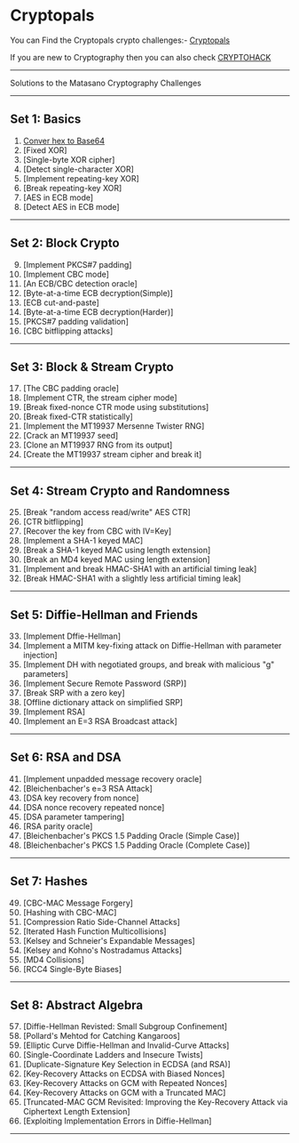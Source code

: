 # Cryptopals

You can Find the Cryptopals crypto challenges:- [Cryptopals](https://cryptopals.com)

If you are new to Cryptography then you can also check [CRYPTOHACK](https://cryptohack.org/)

---

Solutions to the Matasano Cryptography Challenges

---
## Set 1: Basics

1. [Conver hex to Base64](/Set%201/challenge1.py)
2. [Fixed XOR]
3. [Single-byte XOR cipher]
4. [Detect single-character XOR]
5. [Implement repeating-key XOR]
6. [Break repeating-key XOR]
7. [AES in ECB mode]
8. [Detect AES in ECB mode]

---
## Set 2: Block Crypto

9. [Implement PKCS#7 padding]
10. [Implement CBC mode]
11. [An ECB/CBC detection oracle]
12. [Byte-at-a-time ECB decryption(Simple)]
13. [ECB cut-and-paste]
14. [Byte-at-a-time ECB decryption(Harder)]
15. [PKCS#7 padding validation]
16. [CBC bitflipping attacks]

---
## Set 3: Block & Stream Crypto

17. [The CBC padding oracle]
18. [Implement CTR, the stream cipher mode]
19. [Break fixed-nonce CTR mode using substitutions]
20. [Break fixed-CTR statistically]
21. [Implement the MT19937 Mersenne Twister RNG]
22. [Crack an MT19937 seed]
23. [Clone an MT19937 RNG from its output]
24. [Create the MT19937 stream cipher and break it]

---
## Set 4: Stream Crypto and Randomness

25. [Break "random access read/write" AES CTR]
26. [CTR bitflipping]
27. [Recover the key from CBC with IV=Key]
28. [Implement a SHA-1 keyed MAC]
29. [Break a SHA-1 keyed MAC using length extension]
30. [Break an MD4 keyed MAC using length extension]
31. [Implement and break HMAC-SHA1 with an artificial timing leak]
32. [Break HMAC-SHA1 with a slightly less artificial timing leak]

---
## Set 5: Diffie-Hellman and Friends

33. [Implement Dffie-Hellman]
34. [Implement a MITM key-fixing attack on Diffie-Hellman with parameter injection]
35. [Implement DH with negotiated groups, and break with malicious "g" parameters]
36. [Implement Secure Remote Password (SRP)]
37. [Break SRP with a zero key]
38. [Offline dictionary attack on simplified SRP]
39. [Implement RSA]
40. [Implement an E=3 RSA Broadcast attack]

---
## Set 6: RSA and DSA

41. [Implement unpadded message recovery oracle]
42. [Bleichenbacher's e=3 RSA Attack]
43. [DSA key recovery from nonce]
44. [DSA nonce recovery repeated nonce]
45. [DSA parameter tampering]
46. [RSA parity oracle]
47. [Bleichenbacher's PKCS 1.5 Padding Oracle (Simple Case)]
48. [Bleichenbacher's PKCS 1.5 Padding Oracle (Complete Case)]

---
## Set 7: Hashes

49. [CBC-MAC Message Forgery]
50. [Hashing with CBC-MAC]
51. [Compression Ratio Side-Channel Attacks]
52. [Iterated Hash Function Multicollisions]
53. [Kelsey and Schneier's Expandable Messages]
54. [Kelsey and Kohno's Nostradamus Attacks]
55. [MD4 Collisions]
56. [RCC4 Single-Byte Biases]

---
## Set 8: Abstract Algebra

57. [Diffie-Hellman Revisted: Small Subgroup Confinement]
58. [Pollard's Mehtod for Catching Kangaroos]
59. [Elliptic Curve Diffie-Hellman and Invalid-Curve Attacks]
60. [Single-Coordinate Ladders and Insecure Twists]
61. [Duplicate-Signature Key Selection in ECDSA (and RSA)]
62. [Key-Recovery Attacks on ECDSA with Biased Nonces]
63. [Key-Recovery Attacks on GCM with Repeated Nonces]
64. [Key-Recovery Attacks on GCM with a Truncated MAC]
65. [Truncated-MAC GCM Revisited: Improving the Key-Recovery Attack via Ciphertext Length Extension]
66. [Exploiting Implementation Errors in Diffie-Hellman]

---
